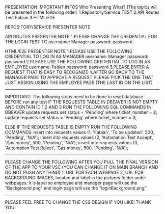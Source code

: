 PRESENTATION IMPORTANT INFOS
Who Presenting What? (The topics will be presented in the following order)
1.Repository/Service TEST
2.API Routes Test             Fabian
3.HTML/E2E

REPOSITORY/SERVICE PRESENTER NOTE


API ROUTES PRESENTER NOTE
1.PLEASE CHANGE THE CREDENTIAL FOR THE LOGIN TEST TO
    username: Manager
    password: password

HTML/E2E PRESENTER NOTE
1.PLEASE USE THE FOLLOWING CREDENTIAL TO LOG IN AS MANAGER
    username: Manager
    password: password
2.PLEASE USE THE FOLLOWING CREDENTIAL TO LOG IN AS EMPLOYEE
    username: Fabian
    password: password
3.PLEASE ENTER A REQUEST THAT IS EASY TO RECOGNIZE 
4.AFTER GO BACK TO THE MANAGER PAGE TO APPROVE A REQUEST PLEASE PICK THE ONE THAT JUST ASSIGN USING THE EMPLOYEE PAGE (THE LAST ID ON THE LIST)


----------------------------------------------------------------------

IMPORTANT: The following steps need to be done to reset database BEFORE run any test
IF THE REQUESTS TABLE IN DBEAVER IS NOT EMPTY AND CONTAIN ID 1,2 AND 3 RUN THE FOLLOWING SQL COMMANDS IN DBEAVER
    update requests set status = 'Pending' where ticket_number = 2;
    update requests set status = 'Pending' where ticket_number = 3;

ELSE IF THE REQUESTS TABLE IS EMPTY RUN THE FOLLOWING COMMANDS
    insert into requests values (1, 'Fabian', 'To be updated', 500, 'Pending', 'N/A');
    insert into requests values (2, 'Automation Test Accept', 'Gas money', 500, 'Pending', 'N/A');
    insert into requests values (3, 'Automation Test Reject', 'Gas money', 500, 'Pending', 'N/A');
    

------------------------------------------------------------------------

PLEASE CHANGE THE FOLLOWING AFTER YOU PULL THE FINAL VERSION OF THE APP TO YOUR VSC (YOU CAN CHANGE IT ON MAIN BRANCH AND DO NOT PUSH ANYTHING)
1, URL FOR EACH WEBPAGE
2, URL FOR BACKGROUND IMAGES, located and label in the pictures folder under webpages. It is label so employee and manager page will use the "Background.png" and login page will use the "loginBackground.png"

-------------------------------------------------------------------------

PLEASE FEEL FREE TO CHANGE THE CSS DESIGN IF YOU LIKE!
THANK YOU!